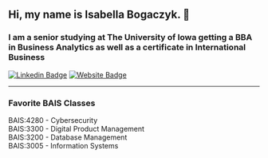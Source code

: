 ## Hi, my name is Isabella Bogaczyk. :wave:

### I am a senior studying at The University of Iowa getting a BBA in Business Analytics as well as a certificate in International Business

[![Linkedin Badge](https://img.shields.io/badge/-LinkedIn-0e76a8?style=flat-square&logo=Linkedin&logoColor=white)](https://www.linkedin.com/in/isabella-bogaczyk-5b3a43172/) [![Website Badge](https://img.shields.io/badge/Website-3b5998?style=flat-square&logo=google-chrome&logoColor=white)](https://https://isabellabogaczykportfolio.com/) 

---

### Favorite BAIS Classes
BAIS:4280 - Cybersecurity  
BAIS:3300 - Digital Product Management   
BAIS:3200 - Database Management   
BAIS:3005 - Information Systems   
